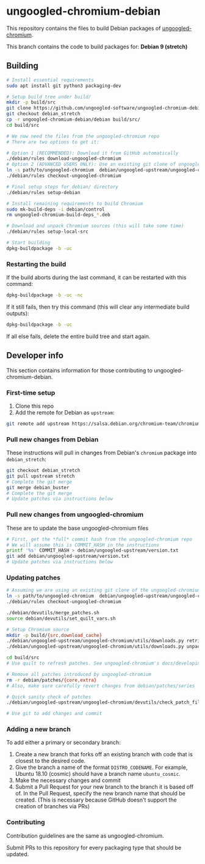 # ungoogled-chromium-debian

This repository contains the files to build Debian packages of [ungoogled-chromium](//github.com/Eloston/ungoogled-chromium).

This branch contains the code to build packages for: **Debian 9 (stretch)**

## Building

```sh
# Install essential requirements
sudo apt install git python3 packaging-dev

# Setup build tree under build/
mkdir -p build/src
git clone https://github.com/ungoogled-software/ungoogled-chromium-debian
git checkout debian_stretch
cp -r ungoogled-chromium-debian/debian build/src/
cd build/src

# We now need the files from the ungoogled-chromium repo
# There are two options to get it:

# Option 1 (RECOMMENDED): Download it from GitHub automatically
./debian/rules download-ungoogled-chromium
# Option 2 (ADVANCED USERS ONLY): Use an existing git clone of ungoogled-chromium
ln -s path/to/ungoogled-chromium  debian/ungoogled-upstream/ungoogled-chromium
./debian/rules checkout-ungoogled-chromium

# Final setup steps for debian/ directory
./debian/rules setup-debian

# Install remaining requirements to build Chromium
sudo mk-build-deps -i debian/control
rm ungoogled-chromium-build-deps_*.deb

# Download and unpack Chromium sources (this will take some time)
./debian/rules setup-local-src

# Start building
dpkg-buildpackage -b -uc
```

### Restarting the build

If the build aborts during the last command, it can be restarted with this command:

```sh
dpkg-buildpackage -b -uc -nc
```

If it still fails, then try this command (this will clear any intermediate build outputs):

```sh
dpkg-buildpackage -b -uc
```

If all else fails, delete the entire build tree and start again.

## Developer info

This section contains information for those contributing to ungoogled-chromium-debian.

### First-time setup

1. Clone this repo
2. Add the remote for Debian as `upstream`:

```sh
git remote add upstream https://salsa.debian.org/chromium-team/chromium.git
```

### Pull new changes from Debian

These instructions will pull in changes from Debian's `chromium` package into `debian_stretch`:

```sh
git checkout debian_stretch
git pull upstream stretch
# Complete the git merge
git merge debian_buster
# Complete the git merge
# Update patches via instructions below
```

### Pull new changes from ungoogled-chromium

These are to update the base ungoogled-chromium files

```sh
# First, get the *full* commit hash from the ungoogled-chromium repo
# We will assume this is COMMIT_HASH in the instructions
printf '%s' COMMIT_HASH > debian/ungoogled-upstream/version.txt
git add debian/ungoogled-upstream/version.txt
# Update patches via instructions below
```

### Updating patches

```sh
# Assuming we are using an existing git clone of the ungoogled-chromium repo
ln -s path/to/ungoogled-chromium  debian/ungoogled-upstream/ungoogled-chromium
./debian/rules checkout-ungoogled-chromium

./debian/devutils/merge_patches.sh
source debian/devutils/set_quilt_vars.sh

# Setup Chromium source
mkdir -p build/{src,download_cache}
./debian/ungoogled-upstream/ungoogled-chromium/utils/downloads.py retrieve -i debian/ungoogled-upstream/ungoogled-chromium/downloads.ini -c build/download_cache
./debian/ungoogled-upstream/ungoogled-chromium/utils/downloads.py unpack -i debian/ungoogled-upstream/ungoogled-chromium/downloads.ini -c build/download_cache build/src

cd build/src
# Use quilt to refresh patches. See ungoogled-chromium's docs/developing.md section "Updating patches" for more details

# Remove all patches introduced by ungoogled-chromium
rm -r debian/patches/{core,extra}
# Also, make sure carefully revert changes from debian/patches/series

# Quick sanity check of patches
./debian/ungoogled-upstream/ungoogled-chromium/devutils/check_patch_files.py -p debian/patches

# Use git to add changes and commit
```

### Adding a new branch

To add either a primary or secondary branch:

1. Create a new branch that forks off an existing branch with code that is closest to the desired code.
2. Give the branch a name of the format `DISTRO_CODENAME`. For example, Ubuntu 18.10 (cosmic) should have a branch name `ubuntu_cosmic`.
3. Make the necessary changes and commit
4. Submit a Pull Request for your new branch to the branch it is based off of. In the Pull Request, specify the new branch name that should be created. (This is necessary because GitHub doesn't support the creation of branches via PRs)

### Contributing

Contribution guidelines are the same as ungoogled-chromium.

Submit PRs to this repository for every packaging type that should be updated.
